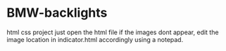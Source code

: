 # BMW-backlights
html css project
just open the html file if the images dont appear, edit the image location in indicator.html accordingly using a notepad.

